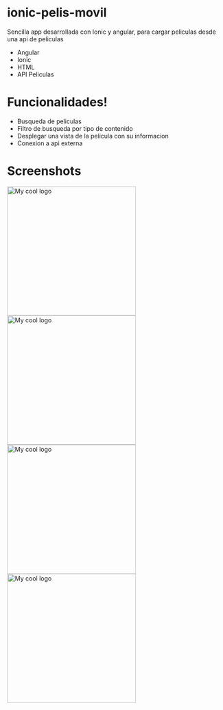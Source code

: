 # ionic-pelis-movil

Sencilla app desarrollada con Ionic y angular, para cargar peliculas desde una api de peliculas

  - Angular
  - Ionic
  - HTML
  - API Peliculas

# Funcionalidades!

  - Busqueda de peliculas 
  - Filtro de busqueda por tipo de contenido
  - Desplegar una vista de la pelicula con su informacion
  - Conexion a api externa 
  
# Screenshots
<div style="display="flex">
<img width="300px" src="https://firebasestorage.googleapis.com/v0/b/formulario-179af.appspot.com/o/repositories%2F5a.PNG?alt=media&token=59e51cdf-bc0b-4918-9c8c-0c92cd1a6712" alt="My cool logo"/>
<img width="300px" src="https://firebasestorage.googleapis.com/v0/b/formulario-179af.appspot.com/o/repositories%2F5b.PNG?alt=media&token=e5b46209-c0e0-4d7e-b74c-06483f06e2ed" alt="My cool logo"/>
<img width="300px" src="https://firebasestorage.googleapis.com/v0/b/formulario-179af.appspot.com/o/repositories%2F5c.PNG?alt=media&token=d580fb54-d424-45f8-a426-d589f982df38" alt="My cool logo"/>
<img width="300px" src="https://firebasestorage.googleapis.com/v0/b/formulario-179af.appspot.com/o/repositories%2F5d.PNG?alt=media&token=71b92c05-328c-49e8-8943-fd4375ee6432" alt="My cool logo"/>
</div>
